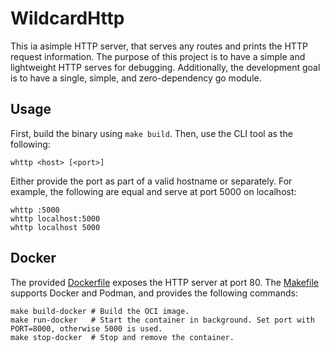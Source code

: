 # WildcardHttp

This ia asimple HTTP server, that serves any routes and prints the HTTP request information.
The purpose of this project is to have a simple and lightweight HTTP serves for debugging.
Additionally, the development goal is to have a single, simple, and zero-dependency go module.

## Usage

First, build the binary using `make build`.
Then, use the CLI tool as the following:

```
whttp <host> [<port>]
```

Either provide the port as part of a valid hostname or separately.
For example, the following are equal and serve at port 5000 on localhost:

```
whttp :5000
whttp localhost:5000
whttp localhost 5000
```

## Docker

The provided [Dockerfile](./Dockerfile) exposes the HTTP server at port 80.
The [Makefile](./Makefile) supports Docker and Podman, and provides the following commands:

```
make build-docker # Build the OCI image.
make run-docker   # Start the container in background. Set port with PORT=8000, otherwise 5000 is used.
make stop-docker  # Stop and remove the container.
```
